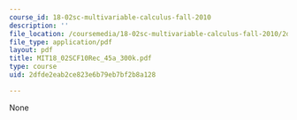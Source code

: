 ```yaml
---
course_id: 18-02sc-multivariable-calculus-fall-2010
description: ''
file_location: /coursemedia/18-02sc-multivariable-calculus-fall-2010/2dfde2eab2ce823e6b79eb7bf2b8a128_MIT18_02SCF10Rec_45a_300k.pdf
file_type: application/pdf
layout: pdf
title: MIT18_02SCF10Rec_45a_300k.pdf
type: course
uid: 2dfde2eab2ce823e6b79eb7bf2b8a128

---
```

None